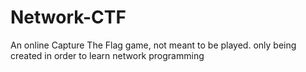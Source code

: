 Network-CTF
===========

An online Capture The Flag game, not meant to be played. only being created in order to learn network programming
